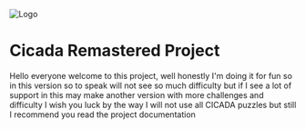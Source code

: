 
![Logo](https://i.imgur.com/4o5yi62.png)


# Cicada Remastered Project

Hello everyone welcome to this project, well honestly I'm doing it for fun so in this version so to speak will not see so much difficulty but if I see a lot of support in this may make another version with more challenges and difficulty I wish you luck by the way I will not use all CICADA puzzles but still I recommend you read the project documentation